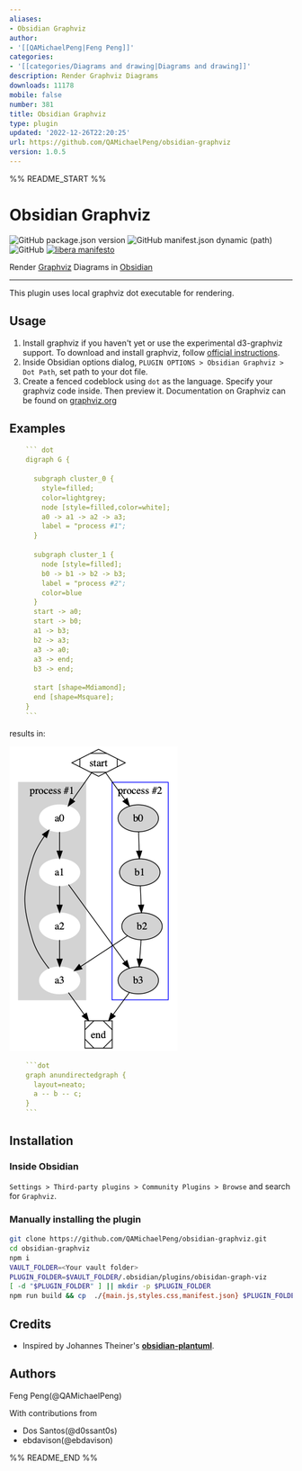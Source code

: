 ```yaml
---
aliases:
- Obsidian Graphviz
author:
- '[[QAMichaelPeng|Feng Peng]]'
categories:
- '[[categories/Diagrams and drawing|Diagrams and drawing]]'
description: Render Graphviz Diagrams
downloads: 11178
mobile: false
number: 381
title: Obsidian Graphviz
type: plugin
updated: '2022-12-26T22:20:25'
url: https://github.com/QAMichaelPeng/obsidian-graphviz
version: 1.0.5
---
```


%% README_START %%

# Obsidian Graphviz

![GitHub package.json version](https://img.shields.io/github/package-json/v/QAMichaelPeng/obsidian-graphviz)
![GitHub manifest.json dynamic (path)](https://img.shields.io/github/manifest-json/minAppVersion/QAMichaelPeng/obsidian-graphviz?label=lowest%20supported%20app%20version)
![GitHub](https://img.shields.io/github/license/QAMichaelPeng/obsidian-graphviz)
[![libera manifesto](https://img.shields.io/badge/libera-manifesto-lightgrey.svg)](https://liberamanifesto.com)

Render [Graphviz](https://graphviz.org/) Diagrams in [Obsidian](https://obsidian.md)

---


This plugin uses local graphviz dot executable for rendering. 


## Usage
1. Install graphviz if you haven't yet or use the experimental d3-graphviz support.
   To download and install graphviz, follow [official instructions](https://graphviz.org/download/).
1. Inside Obsidian options dialog, `PLUGIN OPTIONS > Obsidian Graphviz > Dot Path`, set path to your dot file.
1. Create a fenced codeblock using `dot` as the language.
   Specify your graphviz code inside. Then preview it.
   Documentation on Graphviz can be found on [graphviz.org](https://graphviz.org/documentation/)

## Examples

```yaml
    ``` dot
    digraph G {

      subgraph cluster_0 {
        style=filled;
        color=lightgrey;
        node [style=filled,color=white];
        a0 -> a1 -> a2 -> a3;
        label = "process #1";
      }

      subgraph cluster_1 {
        node [style=filled];
        b0 -> b1 -> b2 -> b3;
        label = "process #2";
        color=blue
      }
      start -> a0;
      start -> b0;
      a1 -> b3;
      b2 -> a3;
      a3 -> a0;
      a3 -> end;
      b3 -> end;

      start [shape=Mdiamond];
      end [shape=Msquare];
    }
    ```
```
results in:

![](https://raw.githubusercontent.com/QAMichaelPeng/obsidian-graphviz/HEAD/doc/asset/image/example.png)

```yaml
    ```dot
    graph anundirectedgraph {
      layout=neato;
      a -- b -- c;
    }
    ```
```

## Installation

### Inside Obsidian

`Settings > Third-party plugins > Community Plugins > Browse` and search for `Graphviz`.

### Manually installing the plugin
``` bash
git clone https://github.com/QAMichaelPeng/obsidian-graphviz.git
cd obsidian-graphviz
npm i
VAULT_FOLDER=<Your vault folder>
PLUGIN_FOLDER=$VAULT_FOLDER/.obsidian/plugins/obisidan-graph-viz
[ -d "$PLUGIN_FOLDER" ] || mkdir -p $PLUGIN_FOLDER
npm run build && cp  ./{main.js,styles.css,manifest.json} $PLUGIN_FOLDER
```


## Credits
- Inspired by Johannes Theiner's **[obsidian-plantuml](https://github.com/joethei/obsidian-plantuml)**.


## Authors
Feng Peng(@QAMichaelPeng)

With contributions from
- Dos Santos(@d0ssant0s)
- ebdavison(@ebdavison)


%% README_END %%